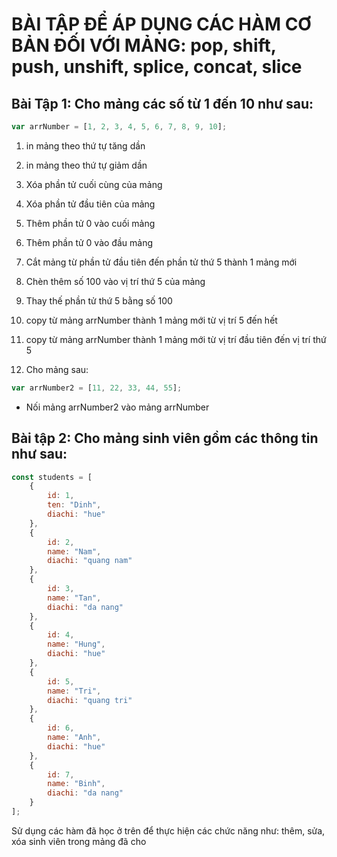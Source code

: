 # BÀI TẬP ĐỂ ÁP DỤNG CÁC HÀM CƠ BẢN ĐỐI VỚI MẢNG: pop, shift, push, unshift, splice, concat, slice

## Bài Tập 1: Cho mảng các số từ 1 đến 10 như sau:

```js
var arrNumber = [1, 2, 3, 4, 5, 6, 7, 8, 9, 10];
```

1. in mảng theo thứ tự tăng dần

2. in mảng theo thứ tự giảm dần

3. Xóa phần tử cuối cùng của mảng

4. Xóa phần tử đầu tiên của mảng

5. Thêm phần tử 0 vào cuối mảng

6. Thêm phần tử 0 vào đầu mảng

7. Cắt mảng từ phần tử đầu tiên đến phần tử thứ 5 thành 1 mảng mới

8. Chèn thêm số 100 vào vị trí thứ 5 của mảng

9. Thay thế phần tử thứ 5 bằng số 100

10. copy từ mảng arrNumber thành 1 mảng mới từ vị trí 5 đến hết

11. copy từ mảng arrNumber thành 1 mảng mới từ vị trí đầu tiên đến vị trí thứ 5

12. Cho mảng sau:
```js
var arrNumber2 = [11, 22, 33, 44, 55];
```
- Nối mảng arrNumber2 vào mảng arrNumber

## Bài tập 2: Cho mảng sinh viên gồm các thông tin như sau:

```js
const students = [
    {
        id: 1,
        ten: "Dinh",
        diachi: "hue"
    },
    {
        id: 2,
        name: "Nam",
        diachi: "quang nam"
    },
    {
        id: 3,
        name: "Tan",
        diachi: "da nang"
    },
    {
        id: 4,
        name: "Hung",
        diachi: "hue"
    },
    {
        id: 5,
        name: "Tri",
        diachi: "quang tri"
    },
    {
        id: 6,
        name: "Anh",
        diachi: "hue"
    },
    {
        id: 7,
        name: "Binh",
        diachi: "da nang"
    }
];
```

Sử dụng các hàm đã học ở trên để thực hiện các chức năng như: thêm, sửa, xóa sinh viên trong mảng đã cho